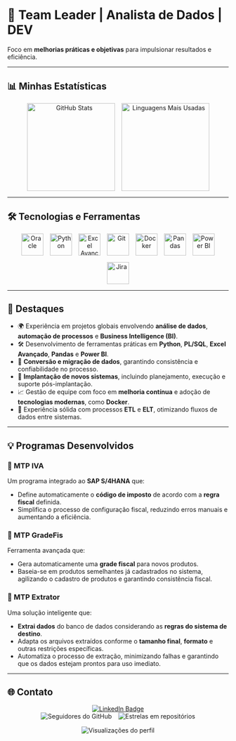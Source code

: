 # 👜 Team Leader | Analista de Dados | DEV

Foco em **melhorias práticas e objetivas** para impulsionar resultados e eficiência.

---

## 📊 Minhas Estatísticas
<div align="center" style="display: flex; flex-wrap: wrap; justify-content: center; gap: 15px;">
  <img src="https://github-readme-stats.vercel.app/api?username=antdocic90&show_icons=true&theme=merko" alt="GitHub Stats" style="height: 200px;"/>
  <img src="https://github-readme-stats.vercel.app/api/top-langs/?username=antdocic90&layout=donut&theme=merko" alt="Linguagens Mais Usadas" style="height: 200px;"/>
</div>

---

## 🛠️ Tecnologias e Ferramentas
<div align="center" style="display: flex; flex-wrap: wrap; justify-content: center; gap: 15px;">
  <img src="https://cdn.jsdelivr.net/gh/devicons/devicon/icons/oracle/oracle-original.svg" alt="Oracle" style="height: 50px;"/>
  <img src="https://cdn.jsdelivr.net/gh/devicons/devicon/icons/python/python-original-wordmark.svg" alt="Python" style="height: 50px;"/>
  <img src="https://img.icons8.com/fluency/48/000000/microsoft-excel-2019.png" alt="Excel Avançado" style="height: 50px;"/>
  <img src="https://cdn.jsdelivr.net/gh/devicons/devicon/icons/git/git-original.svg" alt="Git" style="height: 50px;"/>
  <img src="https://cdn.jsdelivr.net/gh/devicons/devicon/icons/docker/docker-original.svg" alt="Docker" style="height: 50px;"/>
  <img src="https://pandas.pydata.org/static/img/pandas_white.svg" alt="Pandas" style="height: 50px;"/>
  <img src="https://upload.wikimedia.org/wikipedia/commons/c/cf/New_Power_BI_Logo.svg" alt="Power BI" style="height: 50px;"/>
  <img src="https://cdn.jsdelivr.net/gh/devicons/devicon/icons/jira/jira-original.svg" alt="Jira" style="height: 50px;"/>
</div>

---

## 🌟 Destaques
- 🌍 Experiência em projetos globais envolvendo **análise de dados**, **automação de processos** e **Business Intelligence (BI)**.
- 🛠️ Desenvolvimento de ferramentas práticas em **Python**, **PL/SQL**, **Excel Avançado**, **Pandas** e **Power BI**.
- 🔄 **Conversão e migração de dados**, garantindo consistência e confiabilidade no processo.
- 🚀 **Implantação de novos sistemas**, incluindo planejamento, execução e suporte pós-implantação.
- 📈 Gestão de equipe com foco em **melhoria contínua** e adoção de **tecnologias modernas**, como **Docker**.
- 🔗 Experiência sólida com processos **ETL** e **ELT**, otimizando fluxos de dados entre sistemas.

---

## 💡 Programas Desenvolvidos
### 🔹 MTP IVA
Um programa integrado ao **SAP S/4HANA** que:
- Define automaticamente o **código de imposto** de acordo com a **regra fiscal** definida.
- Simplifica o processo de configuração fiscal, reduzindo erros manuais e aumentando a eficiência.

### 🔹 MTP GradeFis
Ferramenta avançada que:
- Gera automaticamente uma **grade fiscal** para novos produtos.
- Baseia-se em produtos semelhantes já cadastrados no sistema, agilizando o cadastro de produtos e garantindo consistência fiscal.

### 🔹 MTP Extrator
Uma solução inteligente que:
- **Extrai dados** do banco de dados considerando as **regras do sistema de destino**.
- Adapta os arquivos extraídos conforme o **tamanho final**, **formato** e outras restrições específicas.
- Automatiza o processo de extração, minimizando falhas e garantindo que os dados estejam prontos para uso imediato.

---

## 🌐 Contato
<div align="center">
  <a href="https://www.linkedin.com/in/anthonyjapereira" target="_blank" rel="nofollow">
    <img src="https://img.shields.io/badge/-LinkedIn-%230077B5?style=for-the-badge&logo=linkedin&logoColor=white" alt="LinkedIn Badge" />
  </a>
</div>

<div align="center" style="display: flex; flex-wrap: wrap; justify-content: center; gap: 15px;">
  <!-- Seguidores -->
  <img src="https://img.shields.io/github/followers/antdocic90?style=social" alt="Seguidores do GitHub"/>
  <!-- Stars -->
  <img src="https://img.shields.io/github/stars/antdocic90?style=social" alt="Estrelas em repositórios"/>
  <!-- Visitas no perfil -->
  <img src="https://komarev.com/ghpvc/?username=antdocic90&color=green" alt="Visualizações do perfil"/>
</div>

